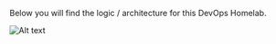 Below you will find the logic / architecture for this DevOps Homelab.

<img src="JenkinsLab5.gif" alt="Alt text" title="Optional title">
